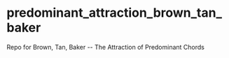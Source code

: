 # predominant_attraction_brown_tan_baker
Repo for Brown, Tan, Baker -- The Attraction of Predominant Chords
